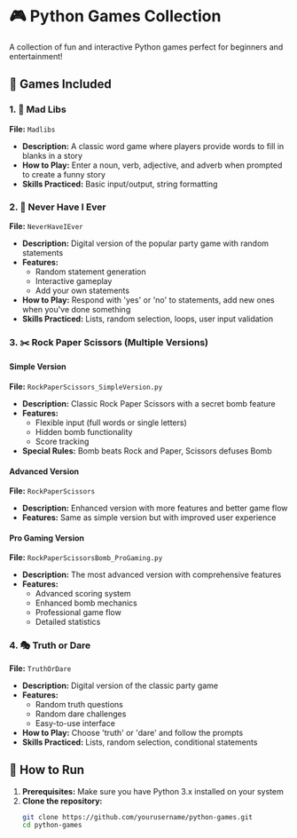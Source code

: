 # 🎮 Python Games Collection

A collection of fun and interactive Python games perfect for beginners and entertainment!

## 🎯 Games Included

### 1. 📝 Mad Libs
**File:** `Madlibs`
- **Description:** A classic word game where players provide words to fill in blanks in a story
- **How to Play:** Enter a noun, verb, adjective, and adverb when prompted to create a funny story
- **Skills Practiced:** Basic input/output, string formatting

### 2. 🤫 Never Have I Ever
**File:** `NeverHaveIEver`
- **Description:** Digital version of the popular party game with random statements
- **Features:** 
  - Random statement generation
  - Interactive gameplay
  - Add your own statements
- **How to Play:** Respond with 'yes' or 'no' to statements, add new ones when you've done something
- **Skills Practiced:** Lists, random selection, loops, user input validation

### 3. ✂️ Rock Paper Scissors (Multiple Versions)

#### Simple Version
**File:** `RockPaperScissors_SimpleVersion.py`
- **Description:** Classic Rock Paper Scissors with a secret bomb feature
- **Features:**
  - Flexible input (full words or single letters)
  - Hidden bomb functionality
  - Score tracking
- **Special Rules:** Bomb beats Rock and Paper, Scissors defuses Bomb

#### Advanced Version
**File:** `RockPaperScissors`
- **Description:** Enhanced version with more features and better game flow
- **Features:** Same as simple version but with improved user experience

#### Pro Gaming Version
**File:** `RockPaperScissorsBomb_ProGaming.py`
- **Description:** The most advanced version with comprehensive features
- **Features:**
  - Advanced scoring system
  - Enhanced bomb mechanics
  - Professional game flow
  - Detailed statistics

### 4. 🎭 Truth or Dare
**File:** `TruthOrDare`
- **Description:** Digital version of the classic party game
- **Features:**
  - Random truth questions
  - Random dare challenges
  - Easy-to-use interface
- **How to Play:** Choose 'truth' or 'dare' and follow the prompts
- **Skills Practiced:** Lists, random selection, conditional statements

## 🚀 How to Run

1. **Prerequisites:** Make sure you have Python 3.x installed on your system
2. **Clone the repository:**
   ```bash
   git clone https://github.com/yourusername/python-games.git
   cd python-games
